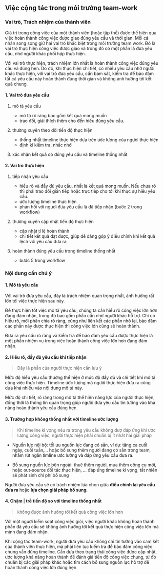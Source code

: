 ## Việc cộng tác trong môi trường team-work

### Vai trò, Trách nhiệm của thành viên

Giá trị trong công việc của một thành viên (hoặc tập thể) được thể hiện qua việc hoàn thành công việc được giao đúng yêu cầu và thời gian. 
Mỗi cá nhân song song giữ hai vai trò khác biệt trong môi trường team work. Đó là vai trò thực hiện công việc được giao và trong đó có một phần là đưa yêu cầu, nhờ người khác phối hợp thực hiện.

Với vai trò thực hiện, trách nhiệm lớn nhất là hoàn thành công việc đúng yêu cầu và đúng hẹn.
Do đó, khi thực hiện chi tiết, có nhiều yêu cầu nhờ người khác thực hiện, với vai trò đưa yêu cầu, cần bám sát, kiểm tra để bảo đảm tất cả yêu cầu này hoàn thành đúng thời gian và không ảnh hưởng tới kết quả chung. 

#### 1. Vai trò đưa yêu cầu
1. mô tả yêu cầu
   - mô tả rõ ràng bao gồm kết quả mong muốn
   - trao đổi, giải thích thêm cho đến hiểu đúng yêu cầu. 
   
1. thường xuyên theo dõi tiến độ thực hiện
   - thống nhất timeline thực hiện dựa trên ước lượng của người thực hiện
   - định kì kiểm tra, nhắc nhở

1. xác nhận kết quả có đúng yêu cầu và timeline thống nhất

#### 2. Vai trò thực hiện

1. tiếp nhận yêu cầu
   - hiểu rõ và đầy đủ yêu cầu, nhất là kết quả mong muốn. Nếu chưa rõ thì phải trao đổi gián tiếp hoặc trực tiếp cho tới khi thực sự hiểu yêu cầu.
   - ước lượng timeline thực hiện
   - phản hồi với người đưa yêu cầu là đã tiếp nhận  (bước 2 trong workflow)

1. thường xuyên cập nhật tiến độ thực hiện
   - cập nhật tỉ lệ hoàn thành 
   - chi tiết kết quả đạt được, giúp dễ dàng góp ý điều chỉnh khi kết quả lệch với yêu cầu đưa ra 

1. hoàn thành đúng yêu cầu trong timeline thống nhất 
   - bước 5 trong workflow 

### Nội dung cần chú ý
#### 1. Mô tả yêu cầu 

Với vai trò đưa yêu cầu, đây là trách nhiệm quan trọng nhất, ảnh hưởng rất lớn tới việc thực hiện sau này. 

Để thực hiện tốt việc mô tả yêu cầu, chúng ta cần hiểu rõ công việc lớn hơn đang đảm nhận, trong đó bao gồm phần cần nhờ người khác hỗ trợ. Chỉ có hiểu rõ, mới phân chia rõ ràng, cũng như liên kết các phần nhỏ lại, bảo đảm các phần này được thực hiện thì công việc lớn cũng sẽ hoàn thành. 

Đưa ra yêu cầu rõ ràng và kiểm tra để bảo đảm yêu cầu được thực hiện là một phần nhiệm vụ trong việc hoàn thành công việc lớn hơn đang đảm nhận.

#### 2. Hiểu rõ, đầy đủ yêu cầu khi tiếp nhận
 
> Đây là phần của người thực hiện cần lưu ý 

Mức độ hiểu yêu cầu thường thể hiện ở mức độ đầy đủ và chi tiết khi mô tả công việc thực hiện. 
Timeline ước lượng mà người thực hiện đưa ra cũng dựa khá nhiều vào nội dung mô tả này.

Mức độ chi tiết, rõ ràng trong mô tả thể hiện năng lực của người thực hiện, đồng thời là thông tin quan trọng giúp người đưa yêu cầu tin tưởng vào khả năng hoàn thành yêu cầu đúng hẹn. 

#### 3. Trường hợp không thống nhất với timeline ước lượng 
> Khi timeline kì vọng nêu ra trong yêu cầu không đượ đáp ứng khi ươc lượng công việc, người thực hiện phải chuẩn bị ít nhất hai giải pháp

- Nguồn lực nội bộ: tối ưu nguồn lực đang có sẵn, ví dụ: tăng ca cuối ngày, cuối tuần,... hoặc bổ sung thêm người đang có sẵn trong team, nhằm rút ngắn timline ước lường và đáp ứng yêu cầu đưa ra.

- Bổ sung nguồn lực bên ngoài: thuê thêm người, mua thêm công cụ mới, hoặc out-source đối tác thực hiện, ... đáp ứng timeline kì vọng, tất nhiên sẽ phát sinh chi phí bổ sung 

Người đưa yêu cầu sẽ có trách nhiệm lựa chọn giữa **điều chỉnh lại yêu cầu đưa ra** hoặc **lựa chọn giải pháp bổ sung**. 

#### 4. Chậm | trễ tiến độ so với timeline thống nhất

> không được ảnh hưởng tới kết quả công việc lớn hơn 

Với một người kiểm soát công việc giỏi, việc người khác không hoàn thành phần đã yêu cầu sẽ không ảnh hưởng tới kết quả thực hiện công việc lớn mà mình đang đảm nhận. 

Khi cộng tác team-work, người đưa yêu cầu không chỉ tin tưởng vào cam kết của thành viên thực hiện, mà phải liên tục kiểm tra để bảo đảm công việc chung vẫn đúng timeline. Cần dựa theo trạng thái công việc được cập nhật, ước lượng khả năng hoàn thành để đánh giá tiến độ công việc chung, từ đó chuẩn bị các giải pháp khác hoặc tìm cách bổ sung nguồn lực hỗ trợ để hoàn thành công việc lớn đúng hẹn. 
